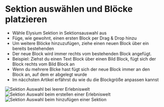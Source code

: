 # Sektion auswählen und Blöcke platzieren
- Wähle Elysium Sektion in Sektionsauswahl aus
- Füge, wie gewohnt, einen ersten Block per Drag & Drop hinzu
- Um weitere Blöcke hinzuzufügen, ziehe einen neuen Block über ein bereits bestehenden
- Der neue Block wird immer rechts vom bestehenden Block angefügt.
- Beispiel: Ziehst du einen Text Block über einen Bild Block, fügt sich der Block rechts vom Bild Block an
- Wenn du mehrere Blcke hast fügt sich der neue Block immer an den Block an, auf dem er abgelegt wurde
- Im näcchsten Artikel erfährst du wie du die Blockgröße anpassen kannst

<Grid>
    <Column :cols-md="6" :cols-xl="4">
        <Image src="/images/sektion/admin-auswahl-blank.png" alt="Sektion Auswahl bei leerer Erlebniswelt"
        :sizes="{xs: 300, lg: 600}" />
    </Column>
    <Column :cols-md="6" :cols-xl="4">
        <Image src="/images/sektion/admin-auswahl-wizard.png" alt="Sektion Auswahl beim erstellen einer Erlebniswelt" />
    </Column>
    <Column :cols-md="6" :cols-xl="4">
        <Image src="/images/sektion/admin-auswahl-add.png" alt="Sektion Auswahl beim hinzufügen einer Sektion" />
    </Column>
</Grid>